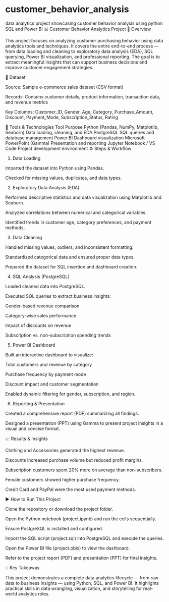 # customer_behavior_analysis
data analytics project showcasing customer behavior analysis using python SQL  and Power BI
📊 Customer Behavior Analytics Project
🧾 Overview

This project focuses on analyzing customer purchasing behavior using data analytics tools and techniques.
It covers the entire end-to-end process — from data loading and cleaning to exploratory data analysis (EDA), SQL querying, Power BI visualization, and professional reporting.
The goal is to extract meaningful insights that can support business decisions and improve customer engagement strategies.

🧩 Dataset

Source: Sample e-commerce sales dataset (CSV format)

Records: Contains customer details, product information, transaction data, and revenue metrics

Key Columns: Customer_ID, Gender, Age, Category, Purchase_Amount, Discount, Payment_Mode, Subscription_Status, Rating

🧰 Tools & Technologies
Tool	Purpose
Python (Pandas, NumPy, Matplotlib, Seaborn)	Data loading, cleaning, and EDA
PostgreSQL	SQL queries and database management
Power BI	Dashboard visualization
Microsoft PowerPoint (Gamma)	Presentation and reporting
Jupyter Notebook / VS Code	Project development environment
⚙️ Steps & Workflow
1. Data Loading

Imported the dataset into Python using Pandas.

Checked for missing values, duplicates, and data types.

2. Exploratory Data Analysis (EDA)

Performed descriptive statistics and data visualization using Matplotlib and Seaborn.

Analyzed correlations between numerical and categorical variables.

Identified trends in customer age, category preferences, and payment methods.

3. Data Cleaning

Handled missing values, outliers, and inconsistent formatting.

Standardized categorical data and ensured proper data types.

Prepared the dataset for SQL insertion and dashboard creation.

4. SQL Analysis (PostgreSQL)

Loaded cleaned data into PostgreSQL.

Executed SQL queries to extract business insights:

Gender-based revenue comparison

Category-wise sales performance

Impact of discounts on revenue

Subscription vs. non-subscription spending trends

5. Power BI Dashboard

Built an interactive dashboard to visualize:

Total customers and revenue by category

Purchase frequency by payment mode

Discount impact and customer segmentation

Enabled dynamic filtering for gender, subscription, and region.

6. Reporting & Presentation

Created a comprehensive report (PDF) summarizing all findings.

Designed a presentation (PPT) using Gamma to present project insights in a visual and concise format.

📈 Results & Insights

Clothing and Accessories generated the highest revenue.

Discounts increased purchase volume but reduced profit margins.

Subscription customers spent 20% more on average than non-subscribers.

Female customers showed higher purchase frequency.

Credit Card and PayPal were the most used payment methods.

▶️ How to Run This Project

Clone the repository or download the project folder.

Open the Python notebook (project.ipynb) and run the cells sequentially.

Ensure PostgreSQL is installed and configured.

Import the SQL script (project.sql) into PostgreSQL and execute the queries.

Open the Power BI file (project.pbix) to view the dashboard.

Refer to the project report (PDF) and presentation (PPT) for final insights.

💡 Key Takeaway

This project demonstrates a complete data analytics lifecycle — from raw data to business insights — using Python, SQL, and Power BI. It highlights practical skills in data wrangling, visualization, and storytelling for real-world analytics roles.
